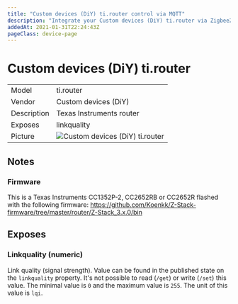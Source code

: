 ```yaml
---
title: "Custom devices (DiY) ti.router control via MQTT"
description: "Integrate your Custom devices (DiY) ti.router via Zigbee2MQTT with whatever smart home infrastructure you are using without the vendors bridge or gateway."
addedAt: 2021-01-31T22:24:43Z
pageClass: device-page
---
```


<!-- !!!! -->
<!-- ATTENTION: This file is auto-generated through docgen! -->
<!-- You can only edit the "Notes"-Section between the two comment lines "Notes BEGIN" and "Notes END". -->
<!-- Do not use h1 or h2 heading within "## Notes"-Section. -->
<!-- !!!! -->

# Custom devices (DiY) ti.router

|     |     |
|-----|-----|
| Model | ti.router  |
| Vendor  | Custom devices (DiY)  |
| Description | Texas Instruments router |
| Exposes | linkquality |
| Picture | ![Custom devices (DiY) ti.router](https://www.zigbee2mqtt.io/images/devices/ti.router.jpg) |


<!-- Notes BEGIN: You can edit here. Add "## Notes" headline if not already present. -->
## Notes


### Firmware
This is a Texas Instruments CC1352P-2, CC2652RB or CC2652R flashed with the following firmware: https://github.com/Koenkk/Z-Stack-firmware/tree/master/router/Z-Stack_3.x.0/bin

<!-- Notes END: Do not edit below this line -->


## Exposes

### Linkquality (numeric)
Link quality (signal strength).
Value can be found in the published state on the `linkquality` property.
It's not possible to read (`/get`) or write (`/set`) this value.
The minimal value is `0` and the maximum value is `255`.
The unit of this value is `lqi`.

